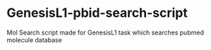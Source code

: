 # GenesisL1-pbid-search-script
Mol Search script made for GenesisL1 task which searches pubmed molecule database
